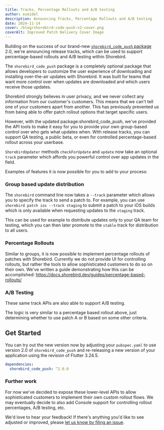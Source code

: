 ```yaml
---
title: Tracks, Percentage Rollouts and A/B testing
author: eseidel
description: Announcing Tracks, Percentage Rollouts and A/B testing
date: 2024-11-14
cover: /blog/shorebird-code-push-v2-cover.png
coverAlt: Improved Patch Delivery Cover Image
---
```


Building on the success of our brand-new [`shorebird_code_push`
package](https://pub.dev/packages/shorebird_code_push/versions/2.0.0) 2.0, we're
announcing release tracks, which can be used to support percentage-based
rollouts and A/B testing within Shorebird.

The `shorebird_code_push` package is a completely optional package that allows
developers to customize the user experience of downloading and installing
over-the-air updates with Shorebird. It was built for teams that want more
control over when updates are downloaded and which users receive those updates.

Shorebird strongly believes in user privacy, and we never collect any
information from our customer's customers. This means that we can't tell one of
your customers apart from another. This has previously prevented us from being
able to offer patch rollout options that target specific users.

However, with the updated package:shorebird_code_push, we've provided the API
tools to make it easy for you to provide your own group-based control over who
gets what updates when. With release tracks, you can support QA testing, a
public beta, or even for controlled percentage-based rollout across your
userbase.

`ShorebirdUpdater` methods `checkForUpdate` and `update` now take an optional
`track` parameter which affords you powerful control over app updates in the field.

Examples of features it is now possible for you to add to your process:

### Group based update distribution

The `shorebird` command line now takes a `--track` parameter which allows
you to specify the track to send a patch to. For example, you can use
`shorebird patch ios --track staging` to submit a patch to your iOS builds
which is only available when requesting updates to the `staging` track.

This can be used for example to distribute updates only to your QA team for
testing, which you can then later promote to the `stable` track for distribution
to all users.

### Percentage Rollouts

Similar to groups, it is now possible to implement percentage rollouts of
patches with Shorebird. Currently we do not provide UI for controlling
rollouts, but rather the tools to allow sophisticated customers to do so on
their own. We've written a guide demonstrating how this can be accomplished:
https://docs.shorebird.dev/guides/percentage-based-rollouts/

### A/B Testing

These same track APIs are also able to support A/B testing.

The logic is very similar to a percentage based rollout above, just determining
whether to use patch A or B based on some other criteria.

## Get Started

You can try out the new version now by adjusting your `pubspec.yaml` to use
version 2.0 of `shorebird_code_push` and re-releasing a new version of your
application using the revision of Flutter 3.24.5.

```yaml
dependencies:
  shorebird_code_push: ^2.0.0
```

### Further work

For now we've decided to expose these lower-level APIs to allow sophisticated
customers to implement their own custom rollout flows. We may eventually
decide to also add Console support for controlling rollout percentages,
A/B testing, etc.

We'd love to hear your feedback! If there's anything you'd like to see adjusted
or improved, please [let us know by filing an
issue](https://github.com/shorebirdtech/updater/issues/new).
